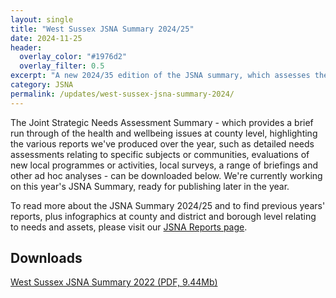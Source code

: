 ```yaml
---
layout: single
title: "West Sussex JSNA Summary 2024/25"
date: 2024-11-25
header: 
  overlay_color: "#1976d2"
  overlay_filter: 0.5
excerpt: "A new 2024/35 edition of the JSNA summary, which assesses the county's health and wellbeing needs, issues and assets."
category: JSNA
permalink: /updates/west-sussex-jsna-summary-2024/
---
```


The Joint Strategic Needs Assessment Summary - which provides a brief run through of the health and wellbeing issues at county level, highlighting the various reports we've produced over the year, such as detailed needs assessments relating to specific subjects or communities, evaluations of new local programmes or activities, local surveys, a range of briefings and other ad hoc analyses - can be downloaded below. We're currently working on this year's JSNA Summary, ready for publishing later in the year.

To read more about the JSNA Summary 2024/25 and to find previous years' reports, plus infographics at county and district and borough level relating to needs and assets, please visit our [JSNA Reports page](/reports/jsna-reports/).


## Downloads 

[West Sussex JSNA Summary 2022 (PDF, 9.44Mb)](/assets/pdf/WS_JSNA_Summary_2024_2025.pdf)
